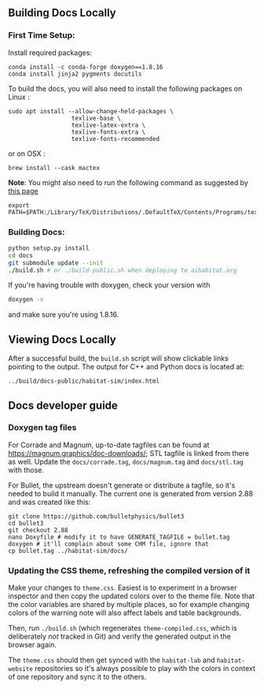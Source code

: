 ## Building Docs Locally
### First Time Setup:
Install required packages:
```
conda install -c conda-forge doxygen==1.8.16
conda install jinja2 pygments docutils
```

To build the docs, you will also need to install the following
packages on Linux :
```
sudo apt install --allow-change-held-packages \
                  texlive-base \
                  texlive-latex-extra \
                  texlive-fonts-extra \
                  texlive-fonts-recommended
```
or on OSX :
```
brew install --cask mactex
```
__Note__: You might also need to run the following command
as suggested by [this page](https://mcss.mosra.cz/plugins/math-and-code/#math)
```
export PATH=$PATH:/Library/TeX/Distributions/.DefaultTeX/Contents/Programs/texbin
```

### Building Docs:
```bash
python setup.py install
cd docs
git submodule update --init
./build.sh # or ./build-public.sh when deploying to aihabitat.org
```

If you're having trouble with doxygen, check your version with

```bash
doxygen -v
```

and make sure you're using 1.8.16.

## Viewing Docs Locally

After a successful build, the `build.sh` script will show clickable links
pointing to the output. The output for C++ and Python docs is located at:

```
../build/docs-public/habitat-sim/index.html
```

## Docs developer guide

### Doxygen tag files

For Corrade and Magnum, up-to-date tagfiles can be found at
https://magnum.graphics/doc-downloads/; STL tagfile is linked from there as
well. Update the `docs/corrade.tag`, `docs/magnum.tag` and `docs/stl.tag` with
those.

For Bullet, the upstream doesn't generate or distribute a tagfile, so it's
needed to build it manually. The current one is generated from version 2.88 and
was created like this:

```
git clone https://github.com/bulletphysics/bullet3
cd bullet3
git checkout 2.88
nano Doxyfile # modify it to have GENERATE_TAGFILE = bullet.tag
doxygen # it'll complain about some CHM file, ignore that
cp bullet.tag ../habitat-sim/docs/
```

### Updating the CSS theme, refreshing the compiled version of it

Make your changes to `theme.css`. Easiest is to experiment in a browser
inspector and then copy the updated colors over to the theme file. Note that
the color variables are shared by multiple places, so for example changing
colors of the warning note will also affect labels and table backgrounds.

Then, run `./build.sh` (which regenerates `theme-compiled.css`, which is
deliberately *not* tracked in Git) and verify the generated output in the
browser again.

The `theme.css` should then get synced with the `habitat-lab` and
`habitat-website` repositories so it's always possible to play with the colors
in context of one repository and sync it to the others.
